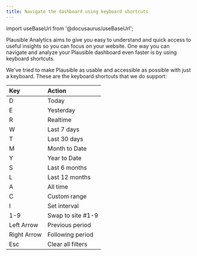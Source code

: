 ```yaml
---
title: Navigate the dashboard using keyboard shortcuts
---
```


import useBaseUrl from '@docusaurus/useBaseUrl';

Plausible Analytics aims to give you easy to understand and quick access to useful insights so you can focus on your website. One way you can navigate and analyze your Plausible dashboard even faster is by using keyboard shortcuts. 

We've tried to make Plausible as usable and accessible as possible with just a keyboard. These are the keyboard shortcuts that we do support:

| Key         | Action            |
| :---------- | :---------------- |
| D           | Today             |
| E           | Yesterday         |
| R           | Realtime          |
| W           | Last 7 days       |
| T           | Last 30 days      |
| M           | Month to Date     |
| Y           | Year to Date      |
| S           | Last 6 months     |
| L           | Last 12 months    |
| A           | All time          |
| C           | Custom range      |
| I           | Set interval      |
| 1-9         | Swap to site #1-9 |
| Left Arrow  | Previous period   |
| Right Arrow | Following period  |
| Esc         | Clear all filters |
